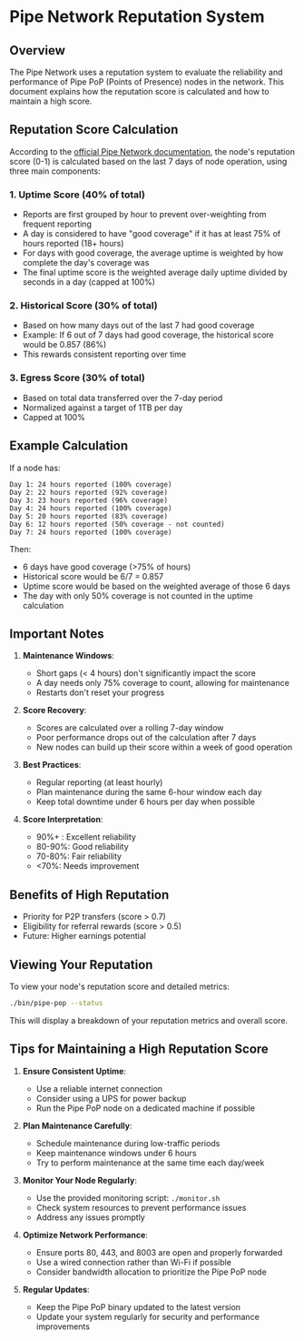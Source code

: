 # Pipe Network Reputation System

## Overview

The Pipe Network uses a reputation system to evaluate the reliability and performance of Pipe PoP (Points of Presence) nodes in the network. This document explains how the reputation score is calculated and how to maintain a high score.

## Reputation Score Calculation

According to the [official Pipe Network documentation](https://docs.pipe.network/devnet-2), the node's reputation score (0-1) is calculated based on the last 7 days of node operation, using three main components:

### 1. Uptime Score (40% of total)

- Reports are first grouped by hour to prevent over-weighting from frequent reporting
- A day is considered to have "good coverage" if it has at least 75% of hours reported (18+ hours)
- For days with good coverage, the average uptime is weighted by how complete the day's coverage was
- The final uptime score is the weighted average daily uptime divided by seconds in a day (capped at 100%)

### 2. Historical Score (30% of total)

- Based on how many days out of the last 7 had good coverage
- Example: If 6 out of 7 days had good coverage, the historical score would be 0.857 (86%)
- This rewards consistent reporting over time

### 3. Egress Score (30% of total)

- Based on total data transferred over the 7-day period
- Normalized against a target of 1TB per day
- Capped at 100%

## Example Calculation

If a node has:

```
Day 1: 24 hours reported (100% coverage)
Day 2: 22 hours reported (92% coverage)
Day 3: 23 hours reported (96% coverage)
Day 4: 24 hours reported (100% coverage)
Day 5: 20 hours reported (83% coverage)
Day 6: 12 hours reported (50% coverage - not counted)
Day 7: 24 hours reported (100% coverage)
```

Then:

- 6 days have good coverage (>75% of hours)
- Historical score would be 6/7 = 0.857
- Uptime score would be based on the weighted average of those 6 days
- The day with only 50% coverage is not counted in the uptime calculation

## Important Notes

1. **Maintenance Windows**:
   - Short gaps (< 4 hours) don't significantly impact the score
   - A day needs only 75% coverage to count, allowing for maintenance
   - Restarts don't reset your progress

2. **Score Recovery**:
   - Scores are calculated over a rolling 7-day window
   - Poor performance drops out of the calculation after 7 days
   - New nodes can build up their score within a week of good operation

3. **Best Practices**:
   - Regular reporting (at least hourly)
   - Plan maintenance during the same 6-hour window each day
   - Keep total downtime under 6 hours per day when possible

4. **Score Interpretation**:
   - 90%+ : Excellent reliability
   - 80-90%: Good reliability
   - 70-80%: Fair reliability
   - <70%: Needs improvement

## Benefits of High Reputation

- Priority for P2P transfers (score > 0.7)
- Eligibility for referral rewards (score > 0.5)
- Future: Higher earnings potential

## Viewing Your Reputation

To view your node's reputation score and detailed metrics:

```bash
./bin/pipe-pop --status
```

This will display a breakdown of your reputation metrics and overall score.

## Tips for Maintaining a High Reputation Score

1. **Ensure Consistent Uptime**:
   - Use a reliable internet connection
   - Consider using a UPS for power backup
   - Run the Pipe PoP node on a dedicated machine if possible

2. **Plan Maintenance Carefully**:
   - Schedule maintenance during low-traffic periods
   - Keep maintenance windows under 6 hours
   - Try to perform maintenance at the same time each day/week

3. **Monitor Your Node Regularly**:
   - Use the provided monitoring script: `./monitor.sh`
   - Check system resources to prevent performance issues
   - Address any issues promptly

4. **Optimize Network Performance**:
   - Ensure ports 80, 443, and 8003 are open and properly forwarded
   - Use a wired connection rather than Wi-Fi if possible
   - Consider bandwidth allocation to prioritize the Pipe PoP node

5. **Regular Updates**:
   - Keep the Pipe PoP binary updated to the latest version
   - Update your system regularly for security and performance improvements 